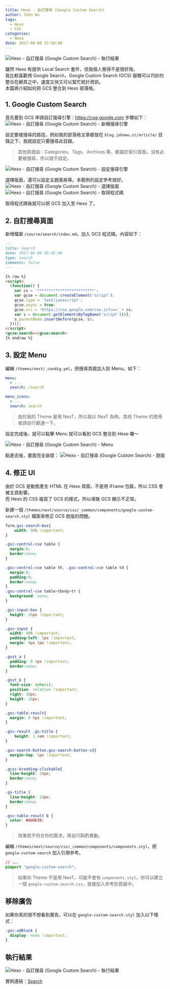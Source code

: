 ```yaml
---
title: Hexo - 自訂搜尋 (Google Custom Search)
author: John Wu
tags:
  - Hexo
  - CSS
categories:
  - Hexo
date: 2017-08-08 22:50:00
---
```

![Hexo - 自訂搜尋 (Google Custom Search) - 執行結果](/images/x284.png)

雖然 Hexo 有提供 Local Search 套件，但我個人覺得不是很好用。  
我比較喜歡用 Google Search，Google Custom Search (GCS) 服務可以巧妙的整合在網頁之中，速度又快又可以幫忙統計資訊。  
本篇將介紹如何把 GCS 整合到 Hexo 部落格。  

<!-- more -->

## 1. Google Custom Search

首先要到 GCS 申請自訂搜尋引擎：https://cse.google.com
步驟如下：
![Hexo - 自訂搜尋 (Google Custom Search) - 新稱搜尋引擎](/images/x280.png)

設定要被搜尋的路徑，例如我的部落格文章都放在 `blog.johnwu.cc/article/` 目錄之下，我就設定只要搜尋此目錄。  
> 其他頁面如：Categories、Tags、Archives 等，都屬於索引頁面，沒有必要被搜尋，所以就不設定。  

![Hexo - 自訂搜尋 (Google Custom Search) - 設定搜尋引擎](/images/x281.png)

選擇版面，還可以設定主題風格等。本範例的設定參考就好。
![Hexo - 自訂搜尋 (Google Custom Search) - 選擇版面](/images/x282.png)
![Hexo - 自訂搜尋 (Google Custom Search) - 取得程式碼](/images/x283.png)

取得程式碼後就可以把 GCS 加入至 Hexo 了。

## 2. 自訂搜尋頁面

新增檔案 `/source/search/index.md`，加入 GCS 程式碼。內容如下：
```md
---
title: Search
date: 2017-08-08 05:45:00
type: search
comments: false
---

{% raw %}
<script>
  (function() {
    var cx = '*************************';
    var gcse = document.createElement('script');
    gcse.type = 'text/javascript';
    gcse.async = true;
    gcse.src = 'https://cse.google.com/cse.js?cx=' + cx;
    var s = document.getElementsByTagName('script')[0];
    s.parentNode.insertBefore(gcse, s);
  })();
</script>
<gcse:search></gcse:search>
{% endraw %}
```

## 3. 設定 Menu

編輯 `/themes/next/_condig.yml`，把搜尋頁面加入到 Menu。如下：
```yml
menu:
  # ...
  search: /search

menu_icons:
  # ...
  search: search 
```

> 由於我的 Theme 是用 NexT，所以我以 NexT 為例，其他 Theme 的使用者請自行變通一下。

設定完成後，就可以點擊 Menu 就可以看到 GCS 整合到 Hexo 囉～

![Hexo - 自訂搜尋 (Google Custom Search) - Menu](/images/x285.png)

點進去後，畫面完全崩壞：
![Hexo - 自訂搜尋 (Google Custom Search) - 跑版](/images/x286.png)

## 4. 修正 UI

由於 GCS 是動態產生 HTML 在 Hexo 頁面，不是用 iFrame 包裝，所以 CSS 會被主頁影響。  
而 Hexo 的 CSS 複寫了 GCS 的樣式，所以導致 GCS 顯示不正常。  

新建一個 `/themes/next/source/css/_common/components/google-custom-search.styl` 檔案來修正 GCS 跑版的問題。
```css
form.gsc-search-box{
    width: 90% !important;
}

.gsc-control-cse table {
  margin:0;
  border:none;
}

.gsc-control-cse table th, .gsc-control-cse table td {
  margin:0;
  padding:0;
  border:none;
}
.gsc-control-cse table>tbody>tr {
  background: none;
}

.gsc-input-box {
  height: 26px !important;
}

.gsc-input {
  width: 90% !important;
  padding-left: 5px !important;
  margin: 0px 5px !important;
}

.gsst_a {
  padding: 0 4px !important;
  border:none;
}

.gsst_b {
  font-size: inherit;
  position: relative !important;
  right: 30px;
  height: 24px;
}

.gsc-table-result{
  margin: 0 8px !important;
}

.gsc-result .gs-title {
    height: 1.4em !important;
}

.gsc-search-button.gsc-search-button-v2{
  margin-top: 5px !important;
}

.gcsc-branding-clickable{
  line-height: 20px;
  border:none;
}

.gs-title {
  line-height: 24px;
  border:none;
}

.gsc-table-result b {
  color: #dd4b39;
}

```
> 效果若不符合你的需求，再自行斟酌異動。

編輯 `/themes/next/source/css/_common/components/components.styl`，把 `google-custom-search` 加入引用參考。
```css
// ...
@import "google-custom-search";
```

> 如果你 Theme 不是用 NexT，可能不會有 `components.styl`，你可以建立一個 `google-custom-search.css`，直接加入參考到頁面中。

## 移除廣告

如果你真的很不想看到廣告，可以在 `google-custom-search.styl` 加入以下樣式：
```css
.gsc-adBlock {
  display: none !important;
}
```

## 執行結果

![Hexo - 自訂搜尋 (Google Custom Search) - 執行結果](/images/x284.png)

實例連結：[Search](/search/)